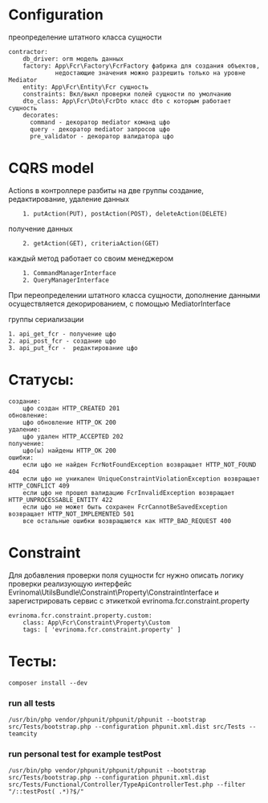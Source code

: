 # Configuration

преопределение штатного класса сущности

    contractor:
        db_driver: orm модель данных
        factory: App\Fcr\Factory\FcrFactory фабрика для создания объектов,
                 недостающие значения можно разрешить только на уровне Mediator
        entity: App\Fcr\Entity\Fcr сущность
        constraints: Вкл/выкл проверки полей сущности по умолчанию 
        dto_class: App\Fcr\Dto\FcrDto класс dto с которым работает сущность
        decorates:
          command - декоратор mediator команд цфо 
          query - декоратор mediator запросов цфо
          pre_validator - декоратор валидатора цфо

# CQRS model

Actions в контроллере разбиты на две группы
создание, редактирование, удаление данных

        1. putAction(PUT), postAction(POST), deleteAction(DELETE)
получение данных

        2. getAction(GET), criteriaAction(GET)

каждый метод работает со своим менеджером

        1. CommandManagerInterface
        2. QueryManagerInterface

При переопределении штатного класса сущности, дополнение данными осуществляется декорированием, с помощью MediatorInterface


группы  сериализации

    1. api_get_fcr - получение цфо
    2. api_post_fcr - создание цфо
    3. api_put_fcr -  редактирование цфо

# Статусы:

    создание:
        цфо создан HTTP_CREATED 201
    обновление:
        цфо обновление HTTP_OK 200
    удаление:
        цфо удален HTTP_ACCEPTED 202
    получение:
        цфо(ы) найдены HTTP_OK 200
    ошибки:
        если цфо не найден FcrNotFoundException возвращает HTTP_NOT_FOUND 404
        если цфо не уникален UniqueConstraintViolationException возвращает HTTP_CONFLICT 409
        если цфо не прошел валидацию FcrInvalidException возвращает HTTP_UNPROCESSABLE_ENTITY 422
        если цфо не может быть сохранен FcrCannotBeSavedException возвращает HTTP_NOT_IMPLEMENTED 501
        все остальные ошибки возвращаются как HTTP_BAD_REQUEST 400

# Constraint

Для добавления проверки поля сущности fcr нужно описать логику проверки реализующую интерфейс Evrinoma\UtilsBundle\Constraint\Property\ConstraintInterface и зарегистрировать сервис с этикеткой evrinoma.fcr.constraint.property

    evrinoma.fcr.constraint.property.custom:
        class: App\Fcr\Constraint\Property\Custom
        tags: [ 'evrinoma.fcr.constraint.property' ]

# Тесты:

    composer install --dev

### run all tests

    /usr/bin/php vendor/phpunit/phpunit/phpunit --bootstrap src/Tests/bootstrap.php --configuration phpunit.xml.dist src/Tests --teamcity

### run personal test for example testPost

    /usr/bin/php vendor/phpunit/phpunit/phpunit --bootstrap src/Tests/bootstrap.php --configuration phpunit.xml.dist src/Tests/Functional/Controller/TypeApiControllerTest.php --filter "/::testPost( .*)?$/" 

